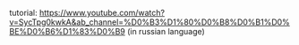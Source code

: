 tutorial: https://www.youtube.com/watch?v=SycTpg0kwkA&ab_channel=%D0%B3%D1%80%D0%B8%D0%B1%D0%BE%D0%B6%D1%83%D0%B9 (in russian language)
